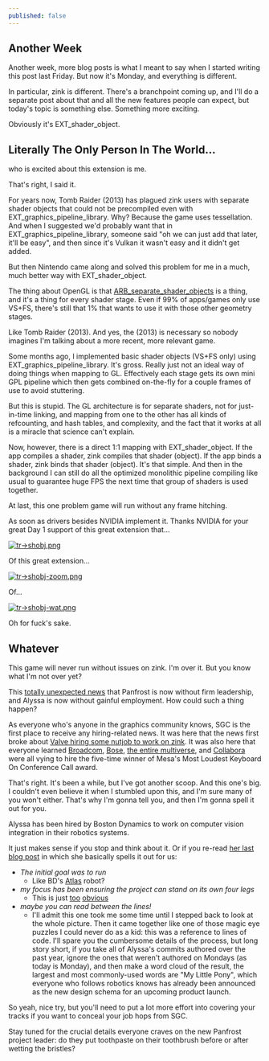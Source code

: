 ```yaml
---
published: false
---
```

## Another Week

Another week, more blog posts is what I meant to say when I started writing this post last Friday. But now it's Monday, and everything is different.

In particular, zink is different. There's a branchpoint coming up, and I'll do a separate post about that and all the new features people can expect, but today's topic is something else. Something more exciting.

Obviously it's EXT_shader_object.

## Literally The Only Person In The World...
who is excited about this extension is me.

That's right, I said it.

For years now, Tomb Raider (2013) has plagued zink users with separate shader objects that could not be precompiled even with EXT_graphics_pipeline_library. Why? Because the game uses tessellation. And when I suggested we'd probably want that in EXT_graphics_pipeline_library, someone said "oh we can just add that later, it'll be easy", and then since it's Vulkan it wasn't easy and it didn't get added.

But then Nintendo came along and solved this problem for me in a much, much better way with EXT_shader_object.

The thing about OpenGL is that [ARB_separate_shader_objects](https://registry.khronos.org/OpenGL/extensions/ARB/ARB_separate_shader_objects.txt) is a thing, and it's a thing for every shader stage. Even if 99% of apps/games only use VS+FS, there's still that 1% that wants to use it with those other geometry stages.

Like Tomb Raider (2013). And yes, the (2013) is necessary so nobody imagines I'm talking about a more recent, more relevant game.

Some months ago, I implemented basic shader objects (VS+FS only) using EXT_graphics_pipeline_library. It's gross. Really just not an ideal way of doing things when mapping to GL. Effectively each stage gets its own mini GPL pipeline which then gets combined on-the-fly for a couple frames of use to avoid stuttering.

But this is stupid. The GL architecture is for separate shaders, not for just-in-time linking, and mapping from one to the other has all kinds of refcounting, and hash tables, and complexity, and the fact that it works at all is a miracle that science can't explain.

Now, however, there is a direct 1:1 mapping with EXT_shader_object. If the app compiles a shader, zink compiles that shader (object). If the app binds a shader, zink binds that shader (object). It's that simple. And then in the background I can still do all the optimized monolithic pipeline compiling like usual to guarantee huge FPS the next time that group of shaders is used together.

At last, this one problem game will run without any frame hitching.

As soon as drivers besides NVIDIA implement it. Thanks NVIDIA for your great Day 1 support of this great extension that...

[![tr->shobj.png]({{site.url}}/assets/tr->shobj.png)]({{site.url}}/assets/tr->shobj.png)

Of this great extension...

[![tr->shobj-zoom.png]({{site.url}}/assets/tr->shobj-zoom.png)]({{site.url}}/assets/tr->shobj-zoom.png)

Of...

[![tr->shobj-wat.png]({{site.url}}/assets/tr->shobj-wat.png)]({{site.url}}/assets/tr->shobj-wat.png)

Oh for fuck's sake.

## Whatever
This game will never run without issues on zink. I'm over it. But you know what I'm not over yet?

This [totally unexpected news](https://rosenzweig.io/blog/passing-reins-panfrost.html) that Panfrost is now without firm leadership, and Alyssa is now without gainful employment. How could such a thing happen?

As everyone who's anyone in the graphics community knows, SGC is the first place to receive any hiring-related news. It was here that the news first broke about [Valve hiring some nutjob to work on zink]({{site.url}}/dont-call-it-a-comeback). It was also here that everyone learned [Broadcom]({{site.url}}/new-year-new-me), [Bose]({{site.url}}/choo-choo), [the entire multiverse]({{site.url}}/leaks), and [Collabora]({{site.url}}/announcing-kopper) were all vying to hire the five-time winner of Mesa's Most Loudest Keyboard On Conference Call award.

That's right. It's been a while, but I've got another scoop. And this one's big. I couldn't even believe it when I stumbled upon this, and I'm sure many of you won't either. That's why I'm gonna tell you, and then I'm gonna spell it out for you.

Alyssa has been hired by Boston Dynamics to work on computer vision integration in their robotics systems.

It just makes sense if you stop and think about it. Or if you re-read [her last blog post](https://rosenzweig.io/blog/passing-reins-panfrost.html) in which she basically spells it out for us:
* *The initial goal was to run*
  * Like BD's [Atlas](https://www.bostondynamics.com/atlas) robot?
* *my focus has been ensuring the project can stand on its own four legs*
  * This is just [too](https://www.bostondynamics.com/solutions/inspection) [obvious](https://en.wikipedia.org/wiki/BigDog)
* *maybe you can read between the lines!*
  * I'll admit this one took me some time until I stepped back to look at the whole picture. Then it came together like one of those magic eye puzzles I could never do as a kid: this was a reference to lines of code. I'll spare you the cumbersome details of the process, but long story short, if you take all of Alyssa's commits authored over the past year, ignore the ones that weren't authored on Mondays (as today is Monday), and then make a word cloud of the result, the largest and most commonly-used words are "My Little Pony", which everyone who follows robotics knows has already been announced as the new design schema for an upcoming product launch.
  
So yeah, nice try, but you'll need to put a lot more effort into covering your tracks if you want to conceal your job hops from SGC.

Stay tuned for the crucial details everyone craves on the new Panfrost project leader: do they put toothpaste on their toothbrush before or after wetting the bristles?
